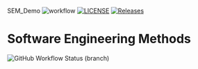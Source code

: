 SEM_Demo
![workflow](https://github.com/kht-40516572/not_sem/actions/workflows/main.yml/badge.svg)
[![LICENSE](https://img.shields.io/github/license/kht-40516572/sem.svg?style=flat-square)](https://github.com/kht-40516572/sem/blob/master/LICENSE)
[![Releases](https://img.shields.io/github/release/kht-40516572/sem/all.svg?style=flat-square)](https://github.com/kht-40516572/sem/releases)
# Software Engineering Methods
![GitHub Workflow Status (branch)](https://img.shields.io/github/workflow/status/kht-40516572/not_sem/A%20workflow%20for%20my%20Hello%20World%20App/develop?style=flat-square)

[//]: # (https://img.shields.io/github/workflow/status/kht-40516572/not_sem/A%20workflow%20for%20my%20Hello%20World%20App/develop)